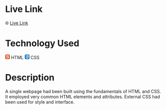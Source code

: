 # Live Link
🌐 <a href='https://jbjzeehad.github.io/ph-online-flower-shop/'>Live Link<a>
# Technology Used
<a><img src="https://github.com/jbjzeehad/jbjzeehad/blob/main/icon/HTML.svg" width="15" height="15"/></a> HTML
<a><img src="https://github.com/jbjzeehad/jbjzeehad/blob/main/icon/CSS.svg" width="15" height="15"/></a> CSS
# Description
A single webpage had been built using the fundamentals of HTML and CSS. It employed very common HTML elements and attributes. External CSS had been used for style and interface.